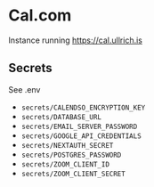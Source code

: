 # Cal.com

Instance running https://cal.ullrich.is

## Secrets

See .env

- `secrets/CALENDSO_ENCRYPTION_KEY`
- `secrets/DATABASE_URL`
- `secrets/EMAIL_SERVER_PASSWORD`
- `secrets/GOOGLE_API_CREDENTIALS`
- `secrets/NEXTAUTH_SECRET`
- `secrets/POSTGRES_PASSWORD`
- `secrets/ZOOM_CLIENT_ID`
- `secrets/ZOOM_CLIENT_SECRET`